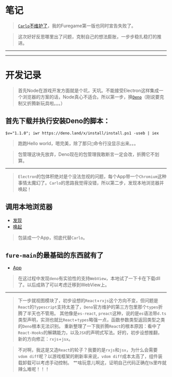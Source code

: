# 笔记
> [`Carlo`不维护了](https://github.com/GoogleChromeLabs/carlo/issues/163#issuecomment-592238093)，我的Furegame第一版也同时宣告失败了。

> 这次好好反思哪里出了问题，克制自己的想法膨胀，一步步稳扎稳打的推进。


***
***
# 开发记录

> 首先Node在游戏开发方面就是个坑，天坑。不能接受Electron这样集成一个浏览器的方案的话，Node真心不适合。所以第一步，换[`Deno`](https://deno.land/)（刚说要克制又折腾新玩具啦。。。）
## 首先下载并执行安装Deno的脚本：
`$v="1.1.0"; iwr https://deno.land/x/install/install.ps1 -useb | iex`
> 跑跑Hello world，嗯完美，除了那只`🦕`命令行没显示出来。。。

> 包管理这块先放弃，Deno现在的包管理我敢断言一定会改，折腾它不划算。

***
> `Electron`的包体积绝对是个没法忽视的问题，每个App带一个`Chromium`这种事情太魔幻了。`Carlo`的思路我觉得没错，所以第二步，发现本地浏览器并唤起！
## 调用本地浏览器
- [发现](../fure-main/chromium/find.ts)
- [唤起](../fure-main/chromium/launch.ts)

> 包装成一个App，彻底代替`Carlo`。
## `fure-main`的最基础的东西就有了
- [App](../fure-main/App.ts)
> 在这过程中发现`deno`有实验性的支持`WebView`，本地试了一下卡在下载dll了。以后成熟了可以考虑迁移到WebView上。

***
> 下一步就视图模块了，初步设想的`React`+`rxjs`这个方向不变，但问题是`React`的`Typescript`支持太差了，`Deno`官方维护的第三方包里那个`types`折腾了半天也不管用。
> 其他像是`es-react`, `preact`这种，说的是`es`语法带`d.ts`类型声明，实测也就比`React`+`types`略强一点，函数参数类型返回类型之类的`Deno`根本无法识别。
> 重新整理了一下我折腾`React`的根本原因：看中了`React-Hooks`的解耦能力，以及`JSX`的声明式写法。好的，初步设想推翻，新的方向修正：`rxjs`+`jsx`。

> 不对啊，我这是又造`React`的轮子？我要的是`rxjs`和`jsx`，为什么会需要`vdom diff`呢？以游戏框架的刷新率来说，`vdom diff`成本太高了，组件装载卸载可以考虑手动控制。
> 艹啥玩意儿啊这，证明自己代码正确在ts里咋就辣么难呢！！！